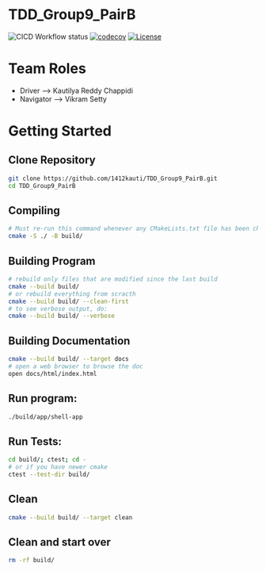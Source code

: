 # TDD_Group9_PairB

![CICD Workflow status](https://github.com/1412kauti/TDD_Group9_PairB/actions/workflows/cmake-multi-platform.yml/badge.svg) 
[![codecov](https://codecov.io/gh/1412kauti/TDD_Group9_PairB/graph/badge.svg?token=DW2YG5VPUI)](https://codecov.io/gh/1412kauti/TDD_Group9_PairB)
[![License](https://img.shields.io/badge/license-MIT-blue.svg)](LICENSE)

# Team Roles
- Driver --> Kautilya Reddy Chappidi
- Navigator --> Vikram Setty

# Getting Started

## Clone Repository
```sh
git clone https://github.com/1412kauti/TDD_Group9_PairB.git
cd TDD_Group9_PairB
```
## Compiling
```sh
# Must re-run this command whenever any CMakeLists.txt file has been changed.
cmake -S ./ -B build/
```

## Building Program
```sh
# rebuild only files that are modified since the last build
cmake --build build/
# or rebuild everything from scracth
cmake --build build/ --clean-first
# to see verbose output, do:
cmake --build build/ --verbose
```

## Building Documentation
```sh
cmake --build build/ --target docs
# open a web browser to browse the doc
open docs/html/index.html
```
## Run program:
```sh
./build/app/shell-app
```

## Run Tests:
```sh
cd build/; ctest; cd -
# or if you have newer cmake
ctest --test-dir build/
```
## Clean
```sh
cmake --build build/ --target clean
```

## Clean and start over
```sh
rm -rf build/
```
